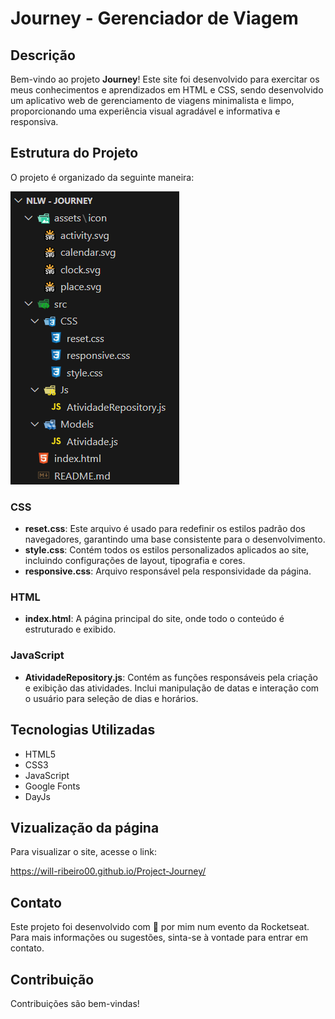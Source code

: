 # Journey - Gerenciador de Viagem
## Descrição

Bem-vindo ao projeto **Journey**! Este site foi desenvolvido para exercitar os meus conhecimentos e aprendizados em HTML e CSS, sendo desenvolvido um aplicativo web de gerenciamento de viagens minimalista e limpo, proporcionando uma experiência visual agradável e informativa e responsiva.


## Estrutura do Projeto

O projeto é organizado da seguinte maneira:

<img src='assets/Arquitetura do Projeto.png'>

### CSS

- **reset.css**: Este arquivo é usado para redefinir os estilos padrão dos navegadores, garantindo uma base consistente para o desenvolvimento.
- **style.css**: Contém todos os estilos personalizados aplicados ao site, incluindo configurações de layout, tipografia e cores.
- **responsive.css**: Arquivo responsável pela responsividade da página.

### HTML

- **index.html**: A página principal do site, onde todo o conteúdo é estruturado e exibido.


### JavaScript

- **AtividadeRepository.js**: Contém as funções responsáveis pela criação e exibição das atividades. Inclui manipulação de datas e interação com o usuário para seleção de dias e horários.


## Tecnologias Utilizadas

- HTML5
- CSS3
- JavaScript
- Google Fonts
- DayJs


## Vizualização da página

Para visualizar o site, acesse o link:

https://will-ribeiro00.github.io/Project-Journey/


## Contato

Este projeto foi desenvolvido com 💖 por mim num evento da Rocketseat. Para mais informações ou sugestões, sinta-se à vontade para entrar em contato.

## Contribuição

Contribuições são bem-vindas!
